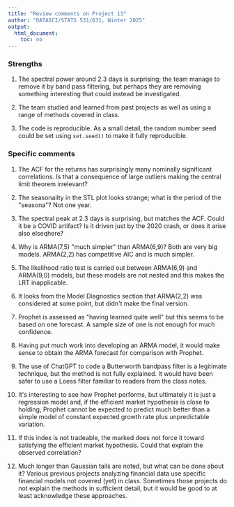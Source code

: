 ```yaml
---
title: "Review comments on Project 13"
author: "DATASCI/STATS 531/631, Winter 2025"
output:
  html_document:
    toc: no
---
```


### Strengths

1. The spectral power around 2.3 days is surprising; the team manage to remove it by band pass filtering, but perhaps they are removing something interesting that could instead be investigated. 

1. The team studied and learned from past projects as well as using a range of methods covered in class. 

1. The code is reproducible. As a small detail, the random number seed could be set using `set.seed()` to make it fully reproducible.

### Specific comments

1. The ACF for the returns has surprisingly many nominally significant correlations. Is that a consequence of large outliers making the central limit theorem irrelevant?

1. The seasonality in the STL plot looks strange; what is the period of the "seasona"? Not one year.

1. The spectral peak at 2.3 days is surprising, but matches the ACF. Could it be a COVID artifact? Is it driven just by the 2020 crash, or does it arise also elseqhere?

1. Why is ARMA(7,5) "much simpler" than ARMA(6,9)? Both are very big models. ARMA(2,2) has competitive AIC and is much simpler.

1. The likelihood ratio test is carried out between ARMA(6,9) and ARMA(9,0) models, but these models are not nested and this makes the LRT inapplicable.

1. It looks from the Model Diagnostics section that ARMA(2,2) was considered at some point, but didn't make the final version. 

1. Prophet is assessed as "having learned quite well" but this seems to be based on one forecast. A sample size of one is not enough for much confidence. 

1. Having put much work into developing an ARMA model, it would make sense to obtain the ARMA forecast for comparison with Prophet.

1. The use of ChatGPT to code a Butterworth bandpass filter is a legitimate technique, but the method is not fully explained. It would have been safer to use a Loess filter familiar to readers from the class notes.

1. It's interesting to see how Prophet performs, but ultimately it is just a regression model and, if the efficient market hypothesis is close to holding, Prophet cannot be expected to predict much better than a simple model of constant expected growth rate plus unpredictable variation. 

1. If this index is not tradeable, the marked does not force it toward satisfying the efficient market hypothesis. Could that explain the observed correlation?

1. Much longer than Gaussian tails are noted, but what can be done about it? Various previous projects analyzing financial data use specific financial models not covered (yet) in class. Sometimes those projects do not explain the methods in sufficient detail, but it would be good to at least acknowledge these approaches.
